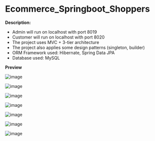 # Ecommerce_Springboot_Shoppers

**Description:**
- Admin will run on localhost with port 8019
- Customer will run on localhost with port 8020
- The project uses MVC + 3-tier architecture
- The project also applies some design patterns (singleton, builder)
- ORM Framework used: Hibernate, Spring Data JPA
- Database used: MySQL

**Preview**

![image](https://github.com/Trandinhdongkhanh/Ecommerce_Springboot_Shoppers/assets/95671871/dc14dbb9-2061-4890-ba23-080bdbebd0f4)


![image](https://github.com/Trandinhdongkhanh/Ecommerce_Springboot_Shoppers/assets/95671871/23f394c9-cd1f-49db-a698-3f40da16697f)


![image](https://github.com/Trandinhdongkhanh/Ecommerce_Springboot_Shoppers/assets/95671871/f155bfc7-0c70-4647-9bb5-fe168975c777)


![image](https://github.com/Trandinhdongkhanh/Ecommerce_Springboot_Shoppers/assets/95671871/709938bc-c798-4eb8-a05b-73280b44e68d)


![image](https://github.com/Trandinhdongkhanh/Ecommerce_Springboot_Shoppers/assets/95671871/61972fa1-4dcd-4613-8161-5ed76521fa58)


![image](https://github.com/Trandinhdongkhanh/Ecommerce_Springboot_Shoppers/assets/95671871/0064e895-7e28-4bc9-b669-38cd80e0f9c5)


![image](https://github.com/Trandinhdongkhanh/Ecommerce_Springboot_Shoppers/assets/95671871/e296b913-1360-4383-a563-44f1e61cf07f)
